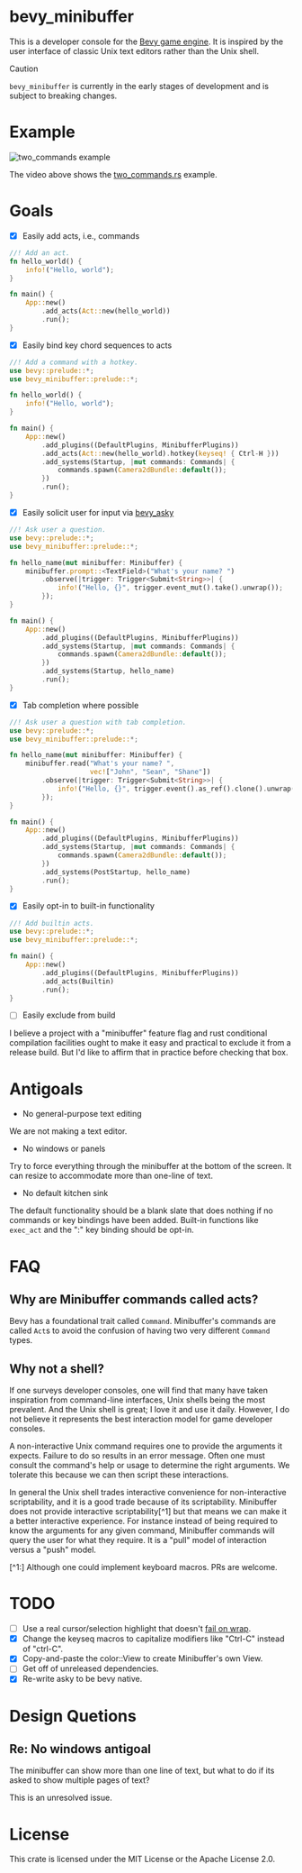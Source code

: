 # bevy_minibuffer

This is a developer console for the [Bevy game engine](https://bevyengine.org).
It is inspired by the user interface of classic Unix text editors rather than
the Unix shell.

> [!CAUTION]
> `bevy_minibuffer` is currently in the early stages of development and is subject to breaking changes.

# Example
![two_commands example](https://github.com/shanecelis/bevy_minibuffer/assets/54390/e90c4ef9-664c-47af-8ff5-a83214237341)

The video above shows the [two_commands.rs](examples/two_commands.rs) example.

# Goals

- [x] Easily add acts, i.e., commands

```rust ignore 
//! Add an act.
fn hello_world() {
    info!("Hello, world");
}

fn main() {
    App::new()
        .add_acts(Act::new(hello_world))
        .run();
}
```

- [x] Easily bind key chord sequences to acts 

```rust no_run
//! Add a command with a hotkey.
use bevy::prelude::*;
use bevy_minibuffer::prelude::*;

fn hello_world() {
    info!("Hello, world");
}

fn main() {
    App::new()
        .add_plugins((DefaultPlugins, MinibufferPlugins))
        .add_acts(Act::new(hello_world).hotkey(keyseq! { Ctrl-H }))
        .add_systems(Startup, |mut commands: Commands| {
            commands.spawn(Camera2dBundle::default());
        })
        .run();
}
```

- [x] Easily solicit user for input via [bevy_asky](https://github.com/shanecelis/bevy_asky)

```rust no_run
//! Ask user a question.
use bevy::prelude::*;
use bevy_minibuffer::prelude::*;

fn hello_name(mut minibuffer: Minibuffer) {
    minibuffer.prompt::<TextField>("What's your name? ")
        .observe(|trigger: Trigger<Submit<String>>| {
            info!("Hello, {}", trigger.event_mut().take().unwrap());
        });
}

fn main() {
    App::new()
        .add_plugins((DefaultPlugins, MinibufferPlugins))
        .add_systems(Startup, |mut commands: Commands| {
            commands.spawn(Camera2dBundle::default());
        })
        .add_systems(Startup, hello_name)
        .run();
}
```
- [x] Tab completion where possible
``` rust no_run
//! Ask user a question with tab completion.
use bevy::prelude::*;
use bevy_minibuffer::prelude::*;

fn hello_name(mut minibuffer: Minibuffer) {
    minibuffer.read("What's your name? ",
                    vec!["John", "Sean", "Shane"])
        .observe(|trigger: Trigger<Submit<String>>| {
            info!("Hello, {}", trigger.event().as_ref().clone().unwrap());
        });
}

fn main() {
    App::new()
        .add_plugins((DefaultPlugins, MinibufferPlugins))
        .add_systems(Startup, |mut commands: Commands| {
            commands.spawn(Camera2dBundle::default());
        })
        .add_systems(PostStartup, hello_name)
        .run();
}
```

- [x] Easily opt-in to built-in functionality
``` rust no_run
//! Add builtin acts.
use bevy::prelude::*;
use bevy_minibuffer::prelude::*;

fn main() {
    App::new()
        .add_plugins((DefaultPlugins, MinibufferPlugins))
        .add_acts(Builtin)
        .run();
}
```
- [ ] Easily exclude from build

I believe a project with a "minibuffer" feature flag and rust conditional
compilation facilities ought to make it easy and practical to exclude it from a
release build. But I'd like to affirm that in practice before checking that box.

# Antigoals

- No general-purpose text editing

We are not making a text editor.

- No windows or panels

Try to force everything through the minibuffer at the bottom of the screen. It
can resize to accommodate more than one-line of text.

- No default kitchen sink

The default functionality should be a blank slate that does nothing if no
commands or key bindings have been added. Built-in functions like `exec_act` and
the ":" key binding should be opt-in.

# FAQ

## Why are Minibuffer commands called acts?

Bevy has a foundational trait called `Command`. Minibuffer's commands are called
`Act`s to avoid the confusion of having two very different `Command` types.

## Why not a shell?

If one surveys developer consoles, one will find that many have taken
inspiration from command-line interfaces, Unix shells being the most prevalent.
And the Unix shell is great; I love it and use it daily. However, I do not
believe it represents the best interaction model for game developer consoles.

A non-interactive Unix command requires one to provide the arguments it expects.
Failure to do so results in an error message. Often one must consult the
command's help or usage to determine the right arguments. We tolerate this
because we can then script these interactions.

In general the Unix shell trades interactive convenience for non-interactive
scriptability, and it is a good trade because of its scriptability. Minibuffer
does not provide interactive scriptability[^1] but that means we can make it a
better interactive experience. For instance instead of being required to know
the arguments for any given command, Minibuffer commands will query the user for
what they require. It is a "pull" model of interaction versus a "push" model.

[^1:] Although one could implement keyboard macros. PRs are welcome.

# TODO
- [ ] Use a real cursor/selection highlight that doesn't [fail on wrap](https://discord.com/channels/691052431525675048/1305257817057398825/1305257817057398825).
- [x] Change the keyseq macros to capitalize modifiers like "Ctrl-C" instead of "ctrl-C".
- [x] Copy-and-paste the color::View to create Minibuffer's own View.
- [ ] Get off of unreleased dependencies.
- [x] Re-write asky to be bevy native.

# Design Quetions
## Re: No windows antigoal
The minibuffer can show more than one line of text, but what to do if its asked
to show multiple pages of text?

This is an unresolved issue.

# License

This crate is licensed under the MIT License or the Apache License 2.0.
